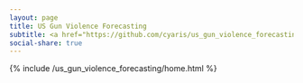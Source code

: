 ```yaml
---
layout: page
title: US Gun Violence Forecasting
subtitle: <a href="https://github.com/cyaris/us_gun_violence_forecasting/blob/master/Web%20Interface/_includes/us_gun_violence_forecasting/main.html" target="_blank">Project Repository</a>
social-share: true
---
```


{% include /us_gun_violence_forecasting/home.html %}
